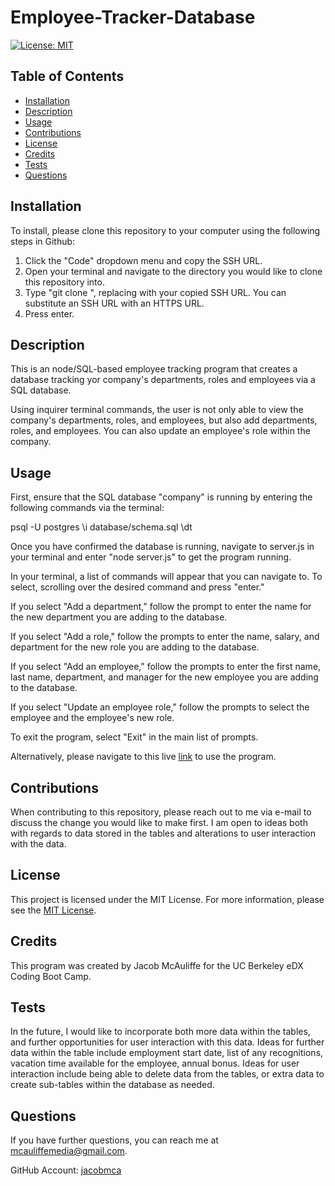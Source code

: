 # Employee-Tracker-Database
[![License: MIT](https://img.shields.io/badge/License-MIT-yellow.svg)](https://opensource.org/licenses/MIT)
## Table of Contents
* [Installation](#installation)
* [Description](#description)
* [Usage](#usage)
* [Contributions](#contributions)
* [License](#license)
* [Credits](#credits)
* [Tests](#tests)
* [Questions](#questions)

## Installation
To install, please clone this repository to your computer using the following steps in Github:

1. Click the "Code" dropdown menu and copy the SSH URL.
2. Open your terminal and navigate to the directory you would like to clone this repository into.
3. Type "git clone <paste SSH URL>", replacing <paste SSH URL> with your copied SSH URL. You can substitute an SSH URL with an HTTPS URL.
4. Press enter.

## Description
This is an node/SQL-based employee tracking program that creates a database tracking yor company's departments, roles and employees via a SQL database.

Using inquirer terminal commands, the user is not only able to view the company's departments, roles, and employees, but also add departments, roles, and employees. You can also update an employee's role within the company.

## Usage
First, ensure that the SQL database "company" is running by entering the following commands via the terminal:

psql -U postgres
\i database/schema.sql
\dt

Once you have confirmed the database is running, navigate to server.js in your terminal and enter "node server.js" to get the program running.

In your terminal, a list of commands will appear that you can navigate to. To select, scrolling over the desired command and press "enter."

If you select "Add a department," follow the prompt to enter the name for the new department you are adding to the database.

If you select "Add a role," follow the prompts to enter the name, salary, and department for the new role you are adding to the database.

If you select "Add an employee," follow the prompts to enter the first name, last name, department, and manager for the new employee you are adding to the database.

If you select "Update an employee role," follow the prompts to select the employee and the employee's new role.

To exit the program, select "Exit" in the main list of prompts.

Alternatively, please navigate to this live [link](https://note-taker-program-1.onrender.com/) to use the program.

## Contributions
When contributing to this repository, please reach out to me via e-mail to discuss the change you would like to make first. I am open to ideas both with regards to data stored in the tables and alterations to user interaction with the data.

## License
This project is licensed under the MIT License. For more information, please see the [MIT License](https://opensource.org/licenses/MIT).

## Credits
This program was created by Jacob McAuliffe for the UC Berkeley eDX Coding Boot Camp.

## Tests
In the future, I would like to incorporate both more data within the tables, and further opportunities for user interaction with this data. Ideas for further data within the table include employment start date, list of any recognitions, vacation time available for the employee, annual bonus. Ideas for user interaction include being able to delete data from the tables, or extra data to create sub-tables within the database as needed.

## Questions
If you have further questions, you can reach me at [mcauliffemedia@gmail.com](mailto:mcauliffemedia@gmail.com).

GitHub Account: [jacobmca](https://github.com/jacobmca)
